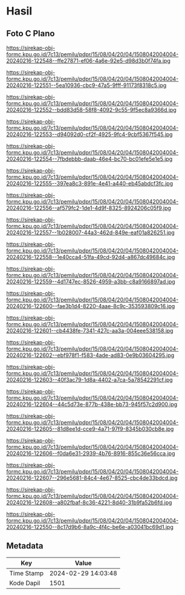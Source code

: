 # Hasil

## Foto C Plano

https://sirekap-obj-formc.kpu.go.id/7c13/pemilu/pdpr/15/08/04/20/04/1508042004004-20240216-122548--ffe27871-ef06-4a6e-92e5-d98d3b0f74fa.jpg

https://sirekap-obj-formc.kpu.go.id/7c13/pemilu/pdpr/15/08/04/20/04/1508042004004-20240216-122551--5ea10936-cbc9-47a5-9fff-91173f8318c5.jpg

https://sirekap-obj-formc.kpu.go.id/7c13/pemilu/pdpr/15/08/04/20/04/1508042004004-20240216-122552--bdd83d58-58f8-4092-9c55-9f5ec8a9366d.jpg

https://sirekap-obj-formc.kpu.go.id/7c13/pemilu/pdpr/15/08/04/20/04/1508042004004-20240216-122553--d94092d0-cf2f-4925-9fc4-9cbf5367f545.jpg

https://sirekap-obj-formc.kpu.go.id/7c13/pemilu/pdpr/15/08/04/20/04/1508042004004-20240216-122554--7fbdebbb-daab-46e4-bc70-bc01efe5e1e5.jpg

https://sirekap-obj-formc.kpu.go.id/7c13/pemilu/pdpr/15/08/04/20/04/1508042004004-20240216-122555--397ea8c3-891e-4e41-a440-eb45abdcf3fc.jpg

https://sirekap-obj-formc.kpu.go.id/7c13/pemilu/pdpr/15/08/04/20/04/1508042004004-20240216-122556--af579fc2-1de1-4d9f-8325-8924206c05f9.jpg

https://sirekap-obj-formc.kpu.go.id/7c13/pemilu/pdpr/15/08/04/20/04/1508042004004-20240216-122557--1b028007-44a3-462d-849e-eaf01a826251.jpg

https://sirekap-obj-formc.kpu.go.id/7c13/pemilu/pdpr/15/08/04/20/04/1508042004004-20240216-122558--1e40cca4-51fa-49cd-92d4-a867dc49684c.jpg

https://sirekap-obj-formc.kpu.go.id/7c13/pemilu/pdpr/15/08/04/20/04/1508042004004-20240216-122559--4d1747ec-8526-4959-a3bb-c8a9166897ad.jpg

https://sirekap-obj-formc.kpu.go.id/7c13/pemilu/pdpr/15/08/04/20/04/1508042004004-20240216-122600--fae3b1d4-8220-4aae-8c9c-353593809c16.jpg

https://sirekap-obj-formc.kpu.go.id/7c13/pemilu/pdpr/15/08/04/20/04/1508042004004-20240216-122601--cb4438fe-7341-427c-aa3a-004eee538158.jpg

https://sirekap-obj-formc.kpu.go.id/7c13/pemilu/pdpr/15/08/04/20/04/1508042004004-20240216-122602--ebf978f1-f583-4ade-ad83-0e9b03604295.jpg

https://sirekap-obj-formc.kpu.go.id/7c13/pemilu/pdpr/15/08/04/20/04/1508042004004-20240216-122603--40f3ac79-1d8a-4402-a7ca-5a78542291cf.jpg

https://sirekap-obj-formc.kpu.go.id/7c13/pemilu/pdpr/15/08/04/20/04/1508042004004-20240216-122604--44c5d73e-877b-438e-bb73-945f57c2d900.jpg

https://sirekap-obj-formc.kpu.go.id/7c13/pemilu/pdpr/15/08/04/20/04/1508042004004-20240216-122605--81d8ee1d-cce9-4a71-97f9-8345b030cb8e.jpg

https://sirekap-obj-formc.kpu.go.id/7c13/pemilu/pdpr/15/08/04/20/04/1508042004004-20240216-122606--f0da6e31-2939-4b76-8916-855c36e56cca.jpg

https://sirekap-obj-formc.kpu.go.id/7c13/pemilu/pdpr/15/08/04/20/04/1508042004004-20240216-122607--296e5681-84c4-4e67-8525-cbc4de33bdcd.jpg

https://sirekap-obj-formc.kpu.go.id/7c13/pemilu/pdpr/15/08/04/20/04/1508042004004-20240216-122608--a802fbaf-8c36-4221-8d40-31b9fa52b6fd.jpg

https://sirekap-obj-formc.kpu.go.id/7c13/pemilu/pdpr/15/08/04/20/04/1508042004004-20240216-122550--8c17d9b6-8a9c-4f4c-be6e-a03041bc69d1.jpg


## Metadata

| Key        | Value               |
| ---------- | ------------------- |
| Time Stamp | 2024-02-29 14:03:48 |
| Kode Dapil | 1501                |



